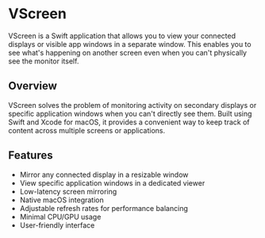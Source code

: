 # VScreen

VScreen is a Swift application that allows you to view your connected displays or visible app windows in a separate window. This enables you to see what's happening on another screen even when you can't physically see the monitor itself.

## Overview

VScreen solves the problem of monitoring activity on secondary displays or specific application windows when you can't directly see them. Built using Swift and Xcode for macOS, it provides a convenient way to keep track of content across multiple screens or applications.

## Features

- Mirror any connected display in a resizable window
- View specific application windows in a dedicated viewer
- Low-latency screen mirroring
- Native macOS integration
- Adjustable refresh rates for performance balancing
- Minimal CPU/GPU usage
- User-friendly interface
